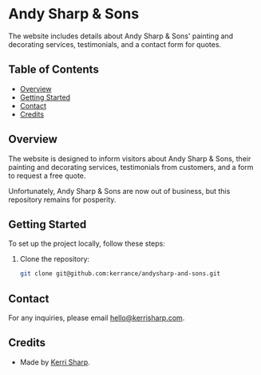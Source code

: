 # Andy Sharp & Sons

The website includes details about Andy Sharp & Sons' painting and decorating services, testimonials, and a contact form for quotes.

## Table of Contents

- [Overview](#overview)
- [Getting Started](#getting-started)
- [Contact](#contact)
- [Credits](#credits)

## Overview

The website is designed to inform visitors about Andy Sharp & Sons, their painting and decorating services, testimonials from customers, and a form to request a free quote.

Unfortunately, Andy Sharp & Sons are now out of business, but this repository remains for posperity.

## Getting Started

To set up the project locally, follow these steps:

1. Clone the repository:
   ```sh
   git clone git@github.com:kerrance/andysharp-and-sons.git
   ```

## Contact

For any inquiries, please email hello@kerrisharp.com.

## Credits

- Made by [Kerri Sharp](https://kerrisharp.com).
